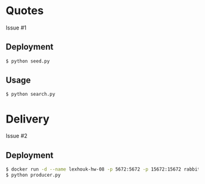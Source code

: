 # Quotes

Issue #1

## Deployment

```bash
$ python seed.py
```

## Usage

```bash
$ python search.py
```

# Delivery

Issue #2

## Deployment

```bash
$ docker run -d --name lexhouk-hw-08 -p 5672:5672 -p 15672:15672 rabbitmq:3.13.6-management-alpine
$ python producer.py
```
